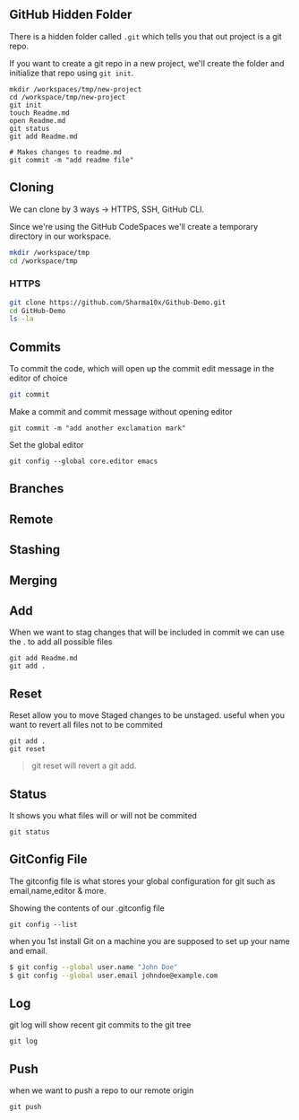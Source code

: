 ## GitHub Hidden Folder

There is a hidden folder called `.git` which tells you that out project is a git repo.

If you want to create a git repo in a new project, we'll create the folder and initialize that repo using ``git init``.
```
mkdir /workspaces/tmp/new-project
cd /workspace/tmp/new-project
git init
touch Readme.md
open Readme.md
git status
git add Readme.md

# Makes changes to readme.md
git commit -m "add readme file"
```

## Cloning

We can clone by 3 ways -> HTTPS, SSH, GitHub CLI.

Since we're using the GitHub CodeSpaces we'll create a temporary directory in our workspace.

```sh
mkdir /workspace/tmp
cd /workspace/tmp
```

### HTTPS

```sh
git clone https://github.com/Sharma10x/Github-Demo.git
cd GitHub-Demo
ls -la
```


## Commits

To commit the code, which will open up the commit edit message in the editor of choice
```sh
git commit
```
Make a commit and commit message without opening editor
```
git commit -m "add another exclamation mark"
```

Set the global editor

```
git config --global core.editor emacs
```
## Branches

## Remote

## Stashing

## Merging

## Add
When we want to stag changes that will be included in commit
we can use the . to add all possible files
```
git add Readme.md
git add .
```


## Reset 

Reset allow you to move Staged changes to be unstaged.
useful when you want to revert all files not to be commited

```
git add .
git reset
```

>git reset will revert a git add.

## Status

It shows you what files will or will not be commited

```
git status
```
## GitConfig File

The gitconfig file is what stores your global configuration for git such as email,name,editor & more.

Showing the contents of our .gitconfig file
```
git config --list 
```
when you 1st install Git on a machine you are supposed to set up your name and email.
```sh
$ git config --global user.name "John Doe"
$ git config --global user.email johndoe@example.com
```

## Log

git log will show recent git commits to the git tree

```
git log
```

## Push

when we want to push a repo to our remote origin
```
git push
```